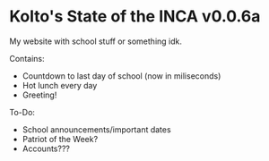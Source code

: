 # Kolto's State of the INCA v0.0.6a

My website with school stuff or something idk.

Contains:
 - Countdown to last day of school (now in miliseconds)
 - Hot lunch every day
 - Greeting!

To-Do:
 - School announcements/important dates
 - Patriot of the Week?
 - Accounts???
 
